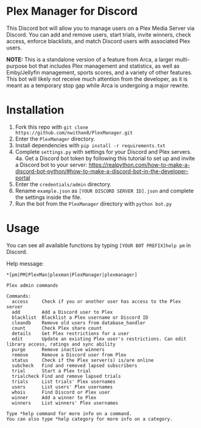 # Plex Manager for Discord
This Discord bot will allow you to manage users on a Plex Media Server via Discord.
You can add and remove users, start trials, invite winners, check access, enforce blacklists, and match Discord users with associated Plex users.

**NOTE:** This is a standalone version of a feature from Arca, a larger multi-purpose bot that includes Plex management and statistics, as well as Emby/Jellyfin management, sports scores, and a variety of other features. This bot will likely not receive much attention from the developer, as it is meant as a temporary stop gap while Arca is undergoing a major rewrite.

# Installation
1. Fork this repo with ``git clone https://github.com/nwithan8/PlexManager.git``
2. Enter the ``PlexManager`` directory.
3. Install dependencies with ``pip install -r requirements.txt``
4. Complete ``settings.py`` with settings for your Discord and Plex servers.
   4a. Get a Discord bot token by following this tutorial to set up and invite a Discord bot to your server: https://realpython.com/how-to-make-a-discord-bot-python/#how-to-make-a-discord-bot-in-the-developer-portal
5. Enter the ``credentials/admin`` directory.
6. Rename ``example.json`` as ``[YOUR DISCORD SERVER ID].json`` and complete the settings inside the file.
7. Run the bot from the ``PlexManager`` directory with ``python bot.py``

# Usage
You can see all available functions by typing ``[YOUR BOT PREFIX]help pm`` in Discord.

Help message:
```
*[pm|PM|PlexMan|plexman|PlexManager|plexmanager] 

Plex admin commands

Commands:
  access     Check if you or another user has access to the Plex server
  add        Add a Discord user to Plex
  blacklist  Blacklist a Plex username or Discord ID
  cleandb    Remove old users from database_handler
  count      Check Plex share count
  details    Get Plex restrictions for a user
  edit       Update an existing Plex user's restrictions. Can edit library access, ratings and sync ability
  purge      Remove inactive winners
  remove     Remove a Discord user from Plex
  status     Check if the Plex server(s) is/are online
  subcheck   Find and removed lapsed subscribers
  trial      Start a Plex trial
  trialcheck Find and remove lapsed trials
  trials     List trials' Plex usernames
  users      List users' Plex usernames
  whois      Find Discord or Plex user
  winner     Add a winner to Plex
  winners    List winners' Plex usernames

Type *help command for more info on a command.
You can also type *help category for more info on a category.
```
